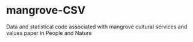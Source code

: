 # mangrove-CSV
Data and statistical code associated with mangrove cultural services and values paper in People and Nature

